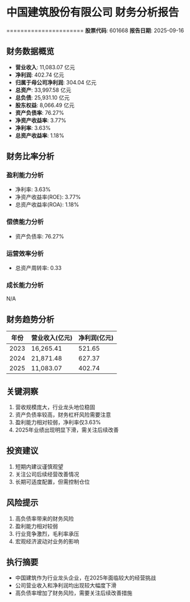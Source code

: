 # 中国建筑股份有限公司 财务分析报告
======================
**股票代码**: 601668
**报告日期**: 2025-09-16

## 财务数据概览

- **营业收入**: 11,083.07 亿元
- **净利润**: 402.74 亿元
- **归属于母公司净利润**: 304.04 亿元
- **总资产**: 33,997.58 亿元
- **总负债**: 25,931.10 亿元
- **股东权益**: 8,066.49 亿元
- **资产负债率**: 76.27%
- **净资产收益率**: 3.77%
- **净利率**: 3.63%
- **总资产收益率**: 1.18%

## 财务比率分析

### 盈利能力分析
- 净利率: 3.63%
- 净资产收益率(ROE): 3.77%
- 总资产收益率(ROA): 1.18%

### 偿债能力分析
- 资产负债率: 76.27%

### 运营效率分析
- 总资产周转率: 0.33

### 成长能力分析
N/A

## 财务趋势分析

| 年份 | 营业收入(亿元) | 净利润(亿元) |
|------|---------------|-------------|
| 2023 | 16,265.41 | 521.65 |
| 2024 | 21,871.48 | 627.37 |
| 2025 | 11,083.07 | 402.74 |

## 关键洞察

1. 营收规模庞大，行业龙头地位稳固
2. 资产负债率较高，财务杠杆风险需要注意
3. 盈利能力相对较弱，净利率仅3.63%
4. 2025年业绩出现明显下滑，需关注后续改善

## 投资建议

1. 短期内建议谨慎观望
2. 关注公司后续经营改善情况
3. 长期可适度配置，但需控制仓位

## 风险提示

1. 高负债率带来的财务风险
2. 盈利能力相对较弱
3. 行业竞争激烈，毛利率承压
4. 宏观经济波动对业务的影响

## 执行摘要

- 中国建筑作为行业龙头企业，在2025年面临较大的经营挑战
- 公司营业收入和净利润均出现较大幅度下滑
- 高负债率增加了财务风险，需要关注后续改善措施
